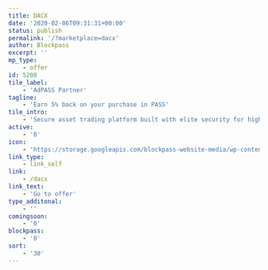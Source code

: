 ```yaml
---
title: DACX
date: '2020-02-06T09:31:31+00:00'
status: publish
permalink: '/?marketplace=dacx'
author: Blockpass
excerpt: ''
mp_type:
    - offer
id: 5208
tile_label:
    - 'AdPASS Partner'
tagline:
    - 'Earn 5% back on your purchase in PASS'
tile_intro:
    - 'Secure asset trading platform built with elite security for high-volume trading.'
active:
    - '0'
icon:
    - 'https://storage.googleapis.com/blockpass-website-media/wp-content/uploads/2020/02/marketplace_dacx.png'
link_type:
    - link_self
link:
    - /dacx
link_text:
    - 'Go to offer'
type_additonal:
    - ''
comingsoon:
    - '0'
blockpass:
    - '0'
sort:
    - '30'
---
```

<!DOCTYPE html PUBLIC "-//W3C//DTD HTML 4.0 Transitional//EN" "http://www.w3.org/TR/REC-html40/loose.dtd">
<?xml encoding="UTF-8">
